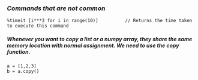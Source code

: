 ### _Commands that are not common_

```
%timeit [i***3 for i in range(10)]          // Returns the time taken to execute this command
```

##### Whenever you want to copy a list or a numpy array, they share the same memory location with normal assignment. We need to use the copy function.
```
a = [1,2,3]
b = a.copy()
```